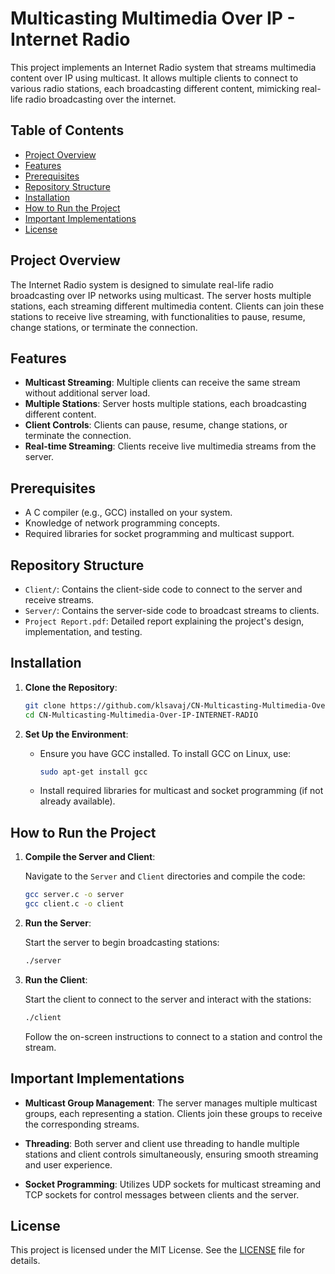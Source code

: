 # Multicasting Multimedia Over IP - Internet Radio

This project implements an Internet Radio system that streams multimedia content over IP using multicast. It allows multiple clients to connect to various radio stations, each broadcasting different content, mimicking real-life radio broadcasting over the internet.

## Table of Contents

- [Project Overview](#project-overview)
- [Features](#features)
- [Prerequisites](#prerequisites)
- [Repository Structure](#repository-structure)
- [Installation](#installation)
- [How to Run the Project](#how-to-run-the-project)
- [Important Implementations](#important-implementations)
- [License](#license)

## Project Overview

The Internet Radio system is designed to simulate real-life radio broadcasting over IP networks using multicast. The server hosts multiple stations, each streaming different multimedia content. Clients can join these stations to receive live streaming, with functionalities to pause, resume, change stations, or terminate the connection.

## Features

- **Multicast Streaming**: Multiple clients can receive the same stream without additional server load.
- **Multiple Stations**: Server hosts multiple stations, each broadcasting different content.
- **Client Controls**: Clients can pause, resume, change stations, or terminate the connection.
- **Real-time Streaming**: Clients receive live multimedia streams from the server.

## Prerequisites

- A C compiler (e.g., GCC) installed on your system.
- Knowledge of network programming concepts.
- Required libraries for socket programming and multicast support.

## Repository Structure

- `Client/`: Contains the client-side code to connect to the server and receive streams.
- `Server/`: Contains the server-side code to broadcast streams to clients.
- `Project Report.pdf`: Detailed report explaining the project's design, implementation, and testing.

## Installation

1. **Clone the Repository**:

   ```bash
   git clone https://github.com/klsavaj/CN-Multicasting-Multimedia-Over-IP-INTERNET-RADIO-.git
   cd CN-Multicasting-Multimedia-Over-IP-INTERNET-RADIO
   ```

2. **Set Up the Environment**:

   - Ensure you have GCC installed. To install GCC on Linux, use:

     ```bash
     sudo apt-get install gcc
     ```

   - Install required libraries for multicast and socket programming (if not already available).

## How to Run the Project

1. **Compile the Server and Client**:

   Navigate to the `Server` and `Client` directories and compile the code:

   ```bash
   gcc server.c -o server
   gcc client.c -o client
   ```

2. **Run the Server**:

   Start the server to begin broadcasting stations:

   ```bash
   ./server
   ```

3. **Run the Client**:

   Start the client to connect to the server and interact with the stations:

   ```bash
   ./client
   ```

   Follow the on-screen instructions to connect to a station and control the stream.

## Important Implementations

- **Multicast Group Management**: The server manages multiple multicast groups, each representing a station. Clients join these groups to receive the corresponding streams.

- **Threading**: Both server and client use threading to handle multiple stations and client controls simultaneously, ensuring smooth streaming and user experience.

- **Socket Programming**: Utilizes UDP sockets for multicast streaming and TCP sockets for control messages between clients and the server.


## License

This project is licensed under the MIT License. See the [LICENSE](LICENSE) file for details.
